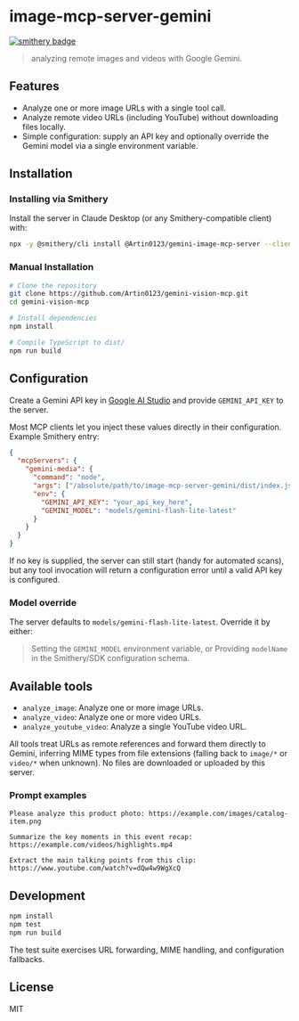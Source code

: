 # image-mcp-server-gemini

[![smithery badge](https://smithery.ai/badge/@Artin0123/gemini-image-mcp-server)](https://smithery.ai/server/@Artin0123/gemini-image-mcp-server)
> analyzing remote images and videos with Google Gemini.

## Features

- Analyze one or more image URLs with a single tool call.
- Analyze remote video URLs (including YouTube) without downloading files locally.
- Simple configuration: supply an API key and optionally override the Gemini model via a single environment variable.

## Installation

### Installing via Smithery

Install the server in Claude Desktop (or any Smithery-compatible client) with:

```bash
npx -y @smithery/cli install @Artin0123/gemini-image-mcp-server --client claude
```

### Manual Installation

```bash
# Clone the repository
git clone https://github.com/Artin0123/gemini-vision-mcp.git
cd gemini-vision-mcp

# Install dependencies
npm install

# Compile TypeScript to dist/
npm run build
```

## Configuration

Create a Gemini API key in [Google AI Studio](https://aistudio.google.com/app/apikey) and provide `GEMINI_API_KEY` to the server.

Most MCP clients let you inject these values directly in their configuration. Example Smithery entry:

```json
{
  "mcpServers": {
    "gemini-media": {
      "command": "node",
      "args": ["/absolute/path/to/image-mcp-server-gemini/dist/index.js"],
      "env": {
        "GEMINI_API_KEY": "your_api_key_here",
        "GEMINI_MODEL": "models/gemini-flash-lite-latest"
      }
    }
  }
}
```

If no key is supplied, the server can still start (handy for automated scans), but any tool invocation will return a configuration error until a valid API key is configured.

### Model override

The server defaults to `models/gemini-flash-lite-latest`. Override it by either:

> Setting the `GEMINI_MODEL` environment variable, or Providing `modelName` in the Smithery/SDK configuration schema.

## Available tools

- `analyze_image`: Analyze one or more image URLs.
- `analyze_video`: Analyze one or more video URLs.
- `analyze_youtube_video`: Analyze a single YouTube video URL.

All tools treat URLs as remote references and forward them directly to Gemini, inferring MIME types from file extensions (falling back to `image/*` or `video/*` when unknown). No files are downloaded or uploaded by this server.

### Prompt examples

```
Please analyze this product photo: https://example.com/images/catalog-item.png
```

```
Summarize the key moments in this event recap: https://example.com/videos/highlights.mp4
```

```
Extract the main talking points from this clip: https://www.youtube.com/watch?v=dQw4w9WgXcQ
```

## Development

```bash
npm install
npm test
npm run build
```

The test suite exercises URL forwarding, MIME handling, and configuration fallbacks.

## License

MIT
